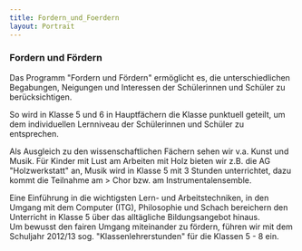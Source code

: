 ```yaml
---
title: Fordern_und_Foerdern
layout: Portrait
---
```


<h3>
  Fordern und Fördern
</h3>
<p>
  Das Programm "Fordern und Fördern" ermöglicht es, die unterschiedlichen Begabungen, Neigungen und Interessen der Schülerinnen und Schüler zu berücksichtigen.
</p>
<p>
  So wird in Klasse 5 und 6 in Hauptfächern die Klasse punktuell geteilt, um dem individuellen Lernniveau der Schülerinnen und Schüler zu entsprechen.
</p>
<p>
  Als Ausgleich zu den wissenschaftlichen Fächern sehen wir v.a. Kunst und Musik. Für Kinder mit Lust am Arbeiten mit Holz bieten wir z.B. die AG "Holzwerkstatt" an, Musik wird in Klasse 5 mit 3 Stunden unterrichtet, dazu kommt die Teilnahme am >
  Chor bzw. am Instrumentalensemble.
</p>
<p>
  Eine Einführung in die wichtigsten Lern- und Arbeitstechniken, in den Umgang mit dem Computer (ITG), Philosophie und Schach bereichern den Unterricht in Klasse 5 über das alltägliche Bildungsangebot hinaus. 
  <br>
  Um bewusst den fairen Umgang miteinander zu fördern, führen wir mit dem Schuljahr 2012/13 sog. "Klassenlehrerstunden" für die Klassen 5 - 8 ein.
</p>
